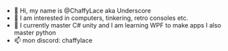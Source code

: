 - 👋 Hi, my name is @ChaffyLace aka Underscore
- 👀 I am interested in computers, tinkering, retro consoles etc.
- 🌱 I currently master C# unity and I am learning WPF to make apps I also master python
- 📫 mon discord: chaffylace
